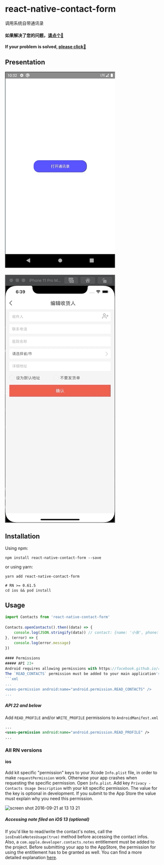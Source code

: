 # react-native-contact-form

调用系统自带通讯录

#### 如果解决了您的问题，[请点个🌟](https://github.com/gitSirzh/react-native-contact-form)
#### If your problem is solved, [please click🌟](https://github.com/gitSirzh/react-native-contact-form)

## Presentation

#### ![](https://github.com/gitSirzh/react-native-contact-form/blob/master/src/file/AndroidVideo.gif)
#### ![](https://github.com/gitSirzh/react-native-contact-form/blob/master/src/file/IOSVideo.gif)

## Installation

Using npm:

```shell
npm install react-native-contact-form --save
```

or using yarn:

```shell
yarn add react-native-contact-form
```
```
# RN >= 0.61.5
cd ios && pod install
```

## Usage

```javascript
import Contacts from 'react-native-contact-form'

Contacts.openContacts().then((data) => {
    console.log(JSON.stringify(data)) // contact: {name: '小张', phone: '12345678901'}
}, (error) => {
    console.log(error.message)
})

#### Permissions
##### API 23+
Android requires allowing permissions with https://facebook.github.io/react-native/docs/permissionsandroid.html
The `READ_CONTACTS` permission must be added to your main application's `AndroidManifest.xml`.
```xml
...
<uses-permission android:name="android.permission.READ_CONTACTS" />
...
```

##### API 22 and below
Add `READ_PROFILE` and/or `WRITE_PROFILE` permissions to `AndroidManifest.xml`
```xml
...
<uses-permission android:name="android.permission.READ_PROFILE" />
...
```

### All RN versions

#### ios
Add kit specific "permission" keys to your Xcode `Info.plist` file, in order to make `requestPermission` work. Otherwise your app crashes when requesting the specific permission. Open `Info.plist`. Add key `Privacy - Contacts Usage Description` with your kit specific permission. The value for the key is optional in development. If you submit to the App Store the value must explain why you need this permission.

<img width="338" alt="screen shot 2016-09-21 at 13 13 21" src="https://cloud.githubusercontent.com/assets/5707542/18704973/3cde3b44-7ffd-11e6-918b-63888e33f983.png">

##### Accessing note filed on iOS 13 (optional)
If you'd like to read/write the contact's notes, call the `iosEnableNotesUsage(true)` method before accessing the contact infos. Also, a `com.apple.developer.contacts.notes` entitlement must be added to the project. Before submitting your app to the AppStore, the permission for using the entitlement has to be granted as well. You can find a more detailed explanation [here](https://developer.apple.com/documentation/bundleresources/entitlements/com_apple_developer_contacts_notes?language=objc).

